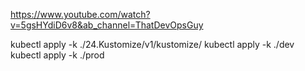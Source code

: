 https://www.youtube.com/watch?v=5gsHYdiD6v8&ab_channel=ThatDevOpsGuy

 kubectl apply -k ./24.Kustomize/v1/kustomize/
kubectl apply -k ./dev
kubectl apply -k ./prod
